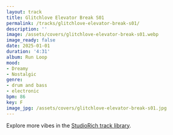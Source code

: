 ```yaml
---
layout: track
title: Glitchlove Elevator Break S01
permalink: /tracks/glitchlove-elevator-break-s01/
description: ''
image: /assets/covers/glitchlove-elevator-break-s01.webp
image_ready: false
date: 2025-01-01
duration: '4:31'
album: Run Loop
mood:
- Dreamy
- Nostalgic
genre:
- drum and bass
- electronic
bpm: 86
key: F
image_jpg: /assets/covers/glitchlove-elevator-break-s01.jpg
---
```


Explore more vibes in the [StudioRich track library](/tracks/).
